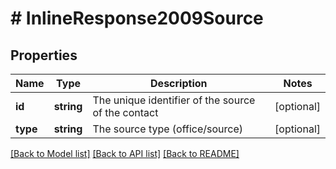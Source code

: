 # # InlineResponse2009Source

## Properties

Name | Type | Description | Notes
------------ | ------------- | ------------- | -------------
**id** | **string** | The unique identifier of the source of the contact | [optional]
**type** | **string** | The source type (office/source) | [optional]

[[Back to Model list]](../../README.md#models) [[Back to API list]](../../README.md#endpoints) [[Back to README]](../../README.md)
